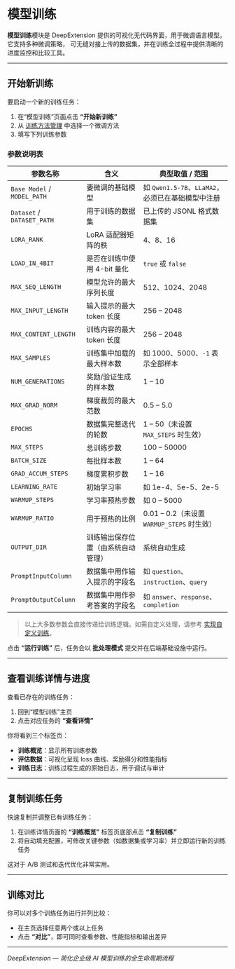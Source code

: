 
# 模型训练

**模型训练**模块是 DeepExtension 提供的可视化无代码界面，用于微调语言模型。它支持多种微调策略，
可无缝对接上传的数据集，并在训练全过程中提供清晰的进度监控和比较工具。

---

## 开始新训练

要启动一个新的训练任务：

1. 在“模型训练”页面点击 **“开始新训练”**
2. 从 [训练方法管理](training-methods.zh.md) 中选择一个微调方法
3. 填写下列训练参数

### 参数说明表

| **参数名称**             | **含义**                                        | **典型取值 / 范围**                               |
|------------------------|------------------------------------------------|--------------------------------------------------|
| `Base Model` / `MODEL_PATH` | 要微调的基础模型                            | 如 `Qwen1.5-7B`、`LLaMA2`，必须已在基础模型中注册 |
| `Dataset` / `DATASET_PATH` | 用于训练的数据集                              | 已上传的 JSONL 格式数据集                        |
| `LORA_RANK`            | LoRA 适配器矩阵的秩                            | 4、8、16                                          |
| `LOAD_IN_4BIT`         | 是否在训练中使用 4-bit 量化                    | `true` 或 `false`                                |
| `MAX_SEQ_LENGTH`       | 模型允许的最大序列长度                        | 512、1024、2048                                  |
| `MAX_INPUT_LENGTH`     | 输入提示的最大 token 长度                      | 256 – 2048                                       |
| `MAX_CONTENT_LENGTH`   | 训练内容的最大 token 长度                      | 256 – 2048                                       |
| `MAX_SAMPLES`          | 训练集中加载的最大样本数                      | 如 1000、5000、`-1` 表示全部样本                |
| `NUM_GENERATIONS`      | 奖励/验证生成的样本数                          | 1 – 10                                           |
| `MAX_GRAD_NORM`        | 梯度裁剪的最大范数                             | 0.5 – 5.0                                        |
| `EPOCHS`               | 数据集完整迭代的轮数                           | 1 – 50（未设置 `MAX_STEPS` 时生效）              |
| `MAX_STEPS`            | 总训练步数                                     | 100 – 50000                                      |
| `BATCH_SIZE`           | 每批样本数                                     | 1 – 64                                           |
| `GRAD_ACCUM_STEPS`     | 梯度累积步数                                   | 1 – 16                                           |
| `LEARNING_RATE`        | 初始学习率                                     | 如 1e-4、5e-5、2e-5                               |
| `WARMUP_STEPS`         | 学习率预热步数                                 | 如 0 – 5000                                      |
| `WARMUP_RATIO`         | 用于预热的比例                                 | 0.01 – 0.2（未设置 `WARMUP_STEPS` 时生效）       |
| `OUTPUT_DIR`           | 训练输出保存位置（由系统自动管理）             | 系统自动生成                                     |
| `PromptInputColumn`    | 数据集中用作输入提示的字段名                   | 如 `question`、`instruction`、`query`            |
| `PromptOutputColumn`   | 数据集中用作参考答案的字段名                   | 如 `answer`、`response`、`completion`            |

> 以上大多数参数会直接传递给训练逻辑。如需自定义处理，请参考 [实现自定义训练](../developer/implement-own-ai-training.zh.md)。

点击 **“运行训练”** 后，任务会以 **批处理模式** 提交并在后端基础设施中运行。

---

## 查看训练详情与进度

查看已存在的训练任务：

1. 回到“模型训练”主页
2. 点击对应任务的 **“查看详情”**

你将看到三个标签页：

- **训练概览**：显示所有训练参数
- **评估数据**：可视化呈现 loss 曲线、奖励得分和性能指标
- **训练日志**：训练过程生成的原始日志，用于调试与审计

---

## 复制训练任务

快速复制并调整已有训练任务：

1. 在训练详情页面的 **“训练概览”** 标签页底部点击 **“复制训练”**
2. 将自动填充配置，可修改关键参数（如数据集或学习率）并立即运行新的训练任务

这对于 A/B 测试和迭代优化非常实用。

---

## 训练对比

你可以对多个训练任务进行并列比较：

- 在主页选择任意两个或以上任务
- 点击 **“对比”**，即可同时查看参数、性能指标和输出差异

---

*DeepExtension — 简化企业级 AI 模型训练的全生命周期流程*
